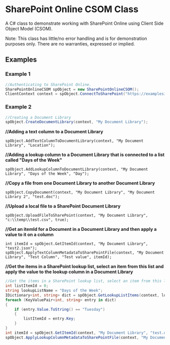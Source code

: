 # SharePoint Online CSOM Class
A C# class to demonstrate working with SharePoint Online using Client Side Object Model (CSOM).

Note: This class has little/no error handling and is for demonstration purposes only. There are no warranties, expressed or implied.

## Examples
### Example 1
```c#
//Authenticating to SharePoint Online.
SharePointOnlineCSOM spObject = new SharePointOnlineCSOM();
ClientContext context = spObject.ConnectToSharePoint("https://examplesite.sharepoint.com/demosite", "user@domain.com", "some_password");
```
### Example 2
```c#
//Creating a Document Library
spObject.CreateDocumentLibrary(context, "My Document Library");
```

**//Adding a text column to a Document Library**

`spObject.AddTextColumnToDocumentLibrary(context, "My Document Library", "Location");`

**//Adding a lookup column to a Document Library that is connected to a list called "Days of the Week"**

`spObject.AddLookupColumnToDocumentLibrary(context, "My Document Library", "Days of the Week", "Day");`

**//Copy a file from one Document Library to another Document Library**

`spObject.CopyDocument(context, "My Document Library", "My Document Library 2", "test.doc");`

**//Upload a local file to a SharePoint Document Library**

`spObject.UploadFileToSharePoint(context, "My Document Library", "c:\\temp\\test.csv", true);`

**//Get an itemId for a Document in a Document Library and then apply a value to it on a column**

`int itemId = spObject.GetItemId(context, "My Document Library", "test2.json");`
`spObject.ApplyTextColumnMetadataToSharePointFile(context, "My Document Library", "Test Column", "Test value", itemId);`

**//Get the items in a SharePoint lookup list, select an item from this list and apply the value to the lookup column in a Document Library**
```c#
//Get the items in a SharePoint lookup list, select an item from this list and apply the value to the lookup column in a Document Library
int listItemId = 0;
string lookupListName = "Days of the Week";
IDictionary<int, string> dict = spObject.GetLookupListItems(context, lookupListName);
foreach (KeyValuePair<int, string> entry in dict)
{
    if (entry.Value.ToString() == "Tuesday")
    {
        listItemId = entry.Key;
    }
}
int itemId = spObject.GetItemId(context, "My Document Library", "test.doc");
spObject.ApplyLookupColumnMetadataToSharePointFile(context, "My Document Library", "Day", itemId, listItemId);
```
